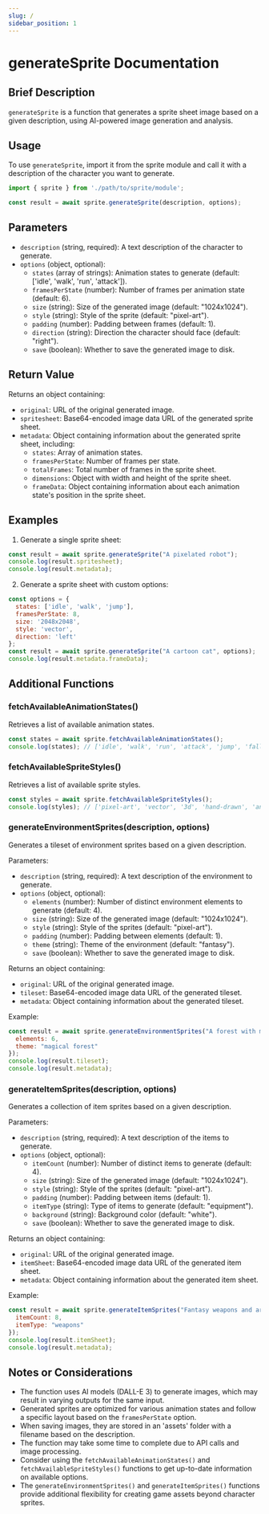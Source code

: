 ```yaml
---
slug: /
sidebar_position: 1
---
```


# generateSprite Documentation

## Brief Description
`generateSprite` is a function that generates a sprite sheet image based on a given description, using AI-powered image generation and analysis.

## Usage
To use `generateSprite`, import it from the sprite module and call it with a description of the character you want to generate.

```javascript
import { sprite } from './path/to/sprite/module';

const result = await sprite.generateSprite(description, options);
```

## Parameters
- `description` (string, required): A text description of the character to generate.
- `options` (object, optional):
  - `states` (array of strings): Animation states to generate (default: ['idle', 'walk', 'run', 'attack']).
  - `framesPerState` (number): Number of frames per animation state (default: 6).
  - `size` (string): Size of the generated image (default: "1024x1024").
  - `style` (string): Style of the sprite (default: "pixel-art").
  - `padding` (number): Padding between frames (default: 1).
  - `direction` (string): Direction the character should face (default: "right").
  - `save` (boolean): Whether to save the generated image to disk.

## Return Value
Returns an object containing:
- `original`: URL of the original generated image.
- `spritesheet`: Base64-encoded image data URL of the generated sprite sheet.
- `metadata`: Object containing information about the generated sprite sheet, including:
  - `states`: Array of animation states.
  - `framesPerState`: Number of frames per state.
  - `totalFrames`: Total number of frames in the sprite sheet.
  - `dimensions`: Object with width and height of the sprite sheet.
  - `frameData`: Object containing information about each animation state's position in the sprite sheet.

## Examples

1. Generate a single sprite sheet:
```javascript
const result = await sprite.generateSprite("A pixelated robot");
console.log(result.spritesheet);
console.log(result.metadata);
```

2. Generate a sprite sheet with custom options:
```javascript
const options = {
  states: ['idle', 'walk', 'jump'],
  framesPerState: 8,
  size: '2048x2048',
  style: 'vector',
  direction: 'left'
};
const result = await sprite.generateSprite("A cartoon cat", options);
console.log(result.metadata.frameData);
```

## Additional Functions

### fetchAvailableAnimationStates()

Retrieves a list of available animation states.

```javascript
const states = await sprite.fetchAvailableAnimationStates();
console.log(states); // ['idle', 'walk', 'run', 'attack', 'jump', 'fall', 'hurt', 'die']
```

### fetchAvailableSpriteStyles()

Retrieves a list of available sprite styles.

```javascript
const styles = await sprite.fetchAvailableSpriteStyles();
console.log(styles); // ['pixel-art', 'vector', '3d', 'hand-drawn', 'anime']
```

### generateEnvironmentSprites(description, options)

Generates a tileset of environment sprites based on a given description.

Parameters:
- `description` (string, required): A text description of the environment to generate.
- `options` (object, optional):
  - `elements` (number): Number of distinct environment elements to generate (default: 4).
  - `size` (string): Size of the generated image (default: "1024x1024").
  - `style` (string): Style of the sprites (default: "pixel-art").
  - `padding` (number): Padding between elements (default: 1).
  - `theme` (string): Theme of the environment (default: "fantasy").
  - `save` (boolean): Whether to save the generated image to disk.

Returns an object containing:
- `original`: URL of the original generated image.
- `tileset`: Base64-encoded image data URL of the generated tileset.
- `metadata`: Object containing information about the generated tileset.

Example:
```javascript
const result = await sprite.generateEnvironmentSprites("A forest with magical elements", {
  elements: 6,
  theme: "magical forest"
});
console.log(result.tileset);
console.log(result.metadata);
```

### generateItemSprites(description, options)

Generates a collection of item sprites based on a given description.

Parameters:
- `description` (string, required): A text description of the items to generate.
- `options` (object, optional):
  - `itemCount` (number): Number of distinct items to generate (default: 4).
  - `size` (string): Size of the generated image (default: "1024x1024").
  - `style` (string): Style of the sprites (default: "pixel-art").
  - `padding` (number): Padding between items (default: 1).
  - `itemType` (string): Type of items to generate (default: "equipment").
  - `background` (string): Background color (default: "white").
  - `save` (boolean): Whether to save the generated image to disk.

Returns an object containing:
- `original`: URL of the original generated image.
- `itemSheet`: Base64-encoded image data URL of the generated item sheet.
- `metadata`: Object containing information about the generated item sheet.

Example:
```javascript
const result = await sprite.generateItemSprites("Fantasy weapons and armor", {
  itemCount: 8,
  itemType: "weapons"
});
console.log(result.itemSheet);
console.log(result.metadata);
```

## Notes or Considerations
- The function uses AI models (DALL-E 3) to generate images, which may result in varying outputs for the same input.
- Generated sprites are optimized for various animation states and follow a specific layout based on the `framesPerState` option.
- When saving images, they are stored in an 'assets' folder with a filename based on the description.
- The function may take some time to complete due to API calls and image processing.
- Consider using the `fetchAvailableAnimationStates()` and `fetchAvailableSpriteStyles()` functions to get up-to-date information on available options.
- The `generateEnvironmentSprites()` and `generateItemSprites()` functions provide additional flexibility for creating game assets beyond character sprites.
